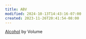 ```yaml
---
title: ABV
modified: 2024-10-13T14:43:16-07:00
created: 2023-11-26T20:41:54-08:00
---
```

[Alcohol](Areas/bartending/Alcohol.md) by Volume